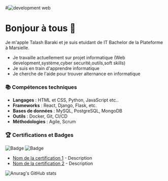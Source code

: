 #![development web](https://github.com/user-attachments/assets/3cb4e20b-6489-44cc-8934-cdd8e903f48e)
# Bonjour à tous 👋

Je m'apple Talash Baraki et je suis etuidant de IT Bachelor de la Plateforme à Marsielle.
- Je travaille actuellement sur projet informatique (Web development,système,cyber securité,outils,soft skills)
- Je suis en train d'apprendre informatique
- Je cherche de l'aide pour trouver alternance en informatique

### 📚 Compétences techniques

- **Langages** : HTML et CSS, Python, JavaScript etc..
- **Frameworks** : React, Django, Flask, etc.
- **Bases de données** : MySQL, PostgreSQL, MongoDB
- **Outils** : Docker, Git, CI/CD
- **Méthodologies** : Agile, Scrum

### 🏆 Certifications et Badges
![Badge](https://img.shields.io/badge/Certification-Awesome_Certificate-blue) 
![Badge](https://img.shields.io/badge/Contributor-Open_Source-red)
- [Nom de la certification 1](lien_vers_certificat) - Description
- [Nom de la certification 2](lien_vers_certificat) - Description

![Anurag's GitHub stats](https://github-readme-stats.vercel.app/api?username=talash-baraki&show_icons=true&theme=radical)
<!--
**talash-baraki/talash-baraki** is a ✨ _special_ ✨ repository because its `README.md` (this file) appears on your GitHub profile.

Here are some ideas to get you started:

- 🔭 I’m currently working on ...
- 🌱 I’m currently learning ...
- 👯 I’m looking to collaborate on ...
- 🤔 I’m looking for help with ...
- 💬 Ask me about ...
- 📫 How to reach me: ...
- 😄 Pronouns: ...
- ⚡ Fun fact: ...
-->
